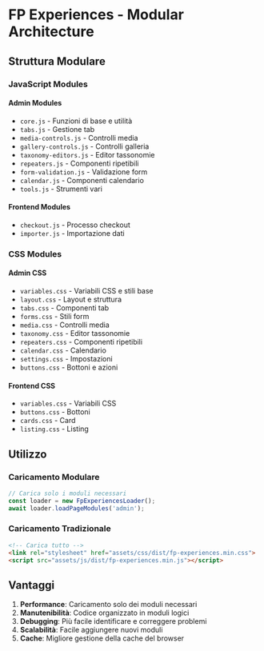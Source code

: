 # FP Experiences - Modular Architecture

## Struttura Modulare

### JavaScript Modules

#### Admin Modules
- `core.js` - Funzioni di base e utilità
- `tabs.js` - Gestione tab
- `media-controls.js` - Controlli media
- `gallery-controls.js` - Controlli galleria
- `taxonomy-editors.js` - Editor tassonomie
- `repeaters.js` - Componenti ripetibili
- `form-validation.js` - Validazione form
- `calendar.js` - Componenti calendario
- `tools.js` - Strumenti vari

#### Frontend Modules
- `checkout.js` - Processo checkout
- `importer.js` - Importazione dati

### CSS Modules

#### Admin CSS
- `variables.css` - Variabili CSS e stili base
- `layout.css` - Layout e struttura
- `tabs.css` - Componenti tab
- `forms.css` - Stili form
- `media.css` - Controlli media
- `taxonomy.css` - Editor tassonomie
- `repeaters.css` - Componenti ripetibili
- `calendar.css` - Calendario
- `settings.css` - Impostazioni
- `buttons.css` - Bottoni e azioni

#### Frontend CSS
- `variables.css` - Variabili CSS
- `buttons.css` - Bottoni
- `cards.css` - Card
- `listing.css` - Listing

## Utilizzo

### Caricamento Modulare
```javascript
// Carica solo i moduli necessari
const loader = new FpExperiencesLoader();
await loader.loadPageModules('admin');
```

### Caricamento Tradizionale
```html
<!-- Carica tutto -->
<link rel="stylesheet" href="assets/css/dist/fp-experiences.min.css">
<script src="assets/js/dist/fp-experiences.min.js"></script>
```

## Vantaggi

1. **Performance**: Caricamento solo dei moduli necessari
2. **Manutenibilità**: Codice organizzato in moduli logici
3. **Debugging**: Più facile identificare e correggere problemi
4. **Scalabilità**: Facile aggiungere nuovi moduli
5. **Cache**: Migliore gestione della cache del browser
